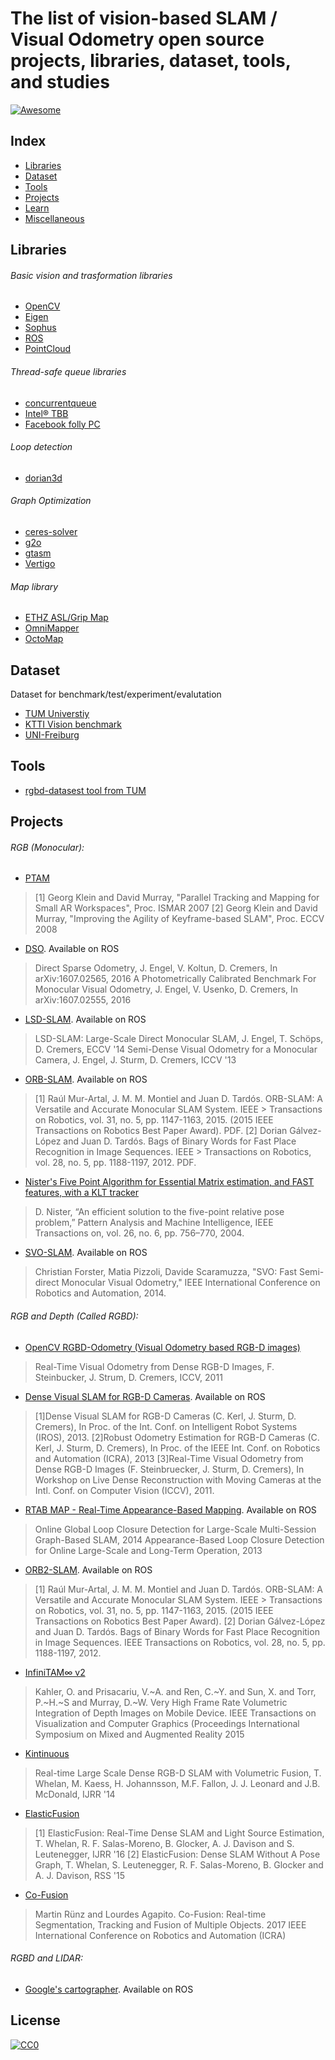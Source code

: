 # The list of vision-based SLAM / Visual Odometry open source projects, libraries, dataset, tools, and studies

[![Awesome](https://cdn.rawgit.com/sindresorhus/awesome/d7305f38d29fed78fa85652e3a63e154dd8e8829/media/badge.svg)](https://github.com/tzutalin/awesome-visual-slam)

## Index
* [Libraries](#libraries)
* [Dataset](#dataset)
* [Tools](#tools)
* [Projects](#projects)
* [Learn](pages/learn.md)
* [Miscellaneous](pages/miscellaneous.md)

## Libraries
###### Basic vision and trasformation libraries
- [OpenCV](http://opencv.org/)
- [Eigen](http://eigen.tuxfamily.org/index.php?title=Main_Page)
- [Sophus](https://github.com/strasdat/Sophus)
- [ROS](http://www.ros.org/)
- [PointCloud](http://pointclouds.org/)

###### Thread-safe queue libraries
- [concurrentqueue](https://github.com/cameron314/concurrentqueue)
- [Intel® TBB](https://www.threadingbuildingblocks.org/)
- [Facebook folly PC](https://github.com/facebook/folly/blob/master/folly/ProducerConsumerQueue.h)

###### Loop detection
- [dorian3d](https://github.com/dorian3d)

###### Graph Optimization
- [ceres-solver](https://github.com/ceres-solver/ceres-solver)
- [g2o](https://github.com/RainerKuemmerle/g2o)
- [gtasm](https://collab.cc.gatech.edu/borg/gtsam?destination=node%2F299)
- [Vertigo](http://openslam.org/vertigo.html)

###### Map library
- [ETHZ ASL/Grip Map](https://github.com/ethz-asl/grid_map)
- [OmniMapper](https://github.com/CognitiveRobotics/omnimapper/wiki)
- [OctoMap](https://github.com/OctoMap/octomap)

## Dataset

Dataset for benchmark/test/experiment/evalutation

- [TUM Universtiy](http://vision.in.tum.de/data/datasets/rgbd-dataset/download)
- [KTTI Vision benchmark](http://www.cvlibs.net/datasets/kitti/eval_odometry.php)
- [UNI-Freiburg](http://kaspar.informatik.uni-freiburg.de/~slamEvaluation/datasets.php)

## Tools
- [rgbd-datasest tool from TUM](https://vision.in.tum.de/data/datasets/rgbd-dataset/tools)

## Projects

###### RGB (Monocular):

- [PTAM](https://github.com/Oxford-PTAM/PTAM-GPL)
> [1] Georg Klein and David Murray, "Parallel Tracking and Mapping for Small AR Workspaces", Proc. ISMAR 2007
> [2] Georg Klein and David Murray, "Improving the Agility of Keyframe-based SLAM", Proc. ECCV 2008


- [DSO](https://github.com/JakobEngel/dso_ros). Available on ROS
>Direct Sparse Odometry, J. Engel, V. Koltun, D. Cremers, In arXiv:1607.02565, 2016
>A Photometrically Calibrated Benchmark For Monocular Visual Odometry, J. Engel, V. Usenko, D. Cremers, In arXiv:1607.02555, 2016

- [LSD-SLAM](https://github.com/tum-vision/lsd_slam). Available on ROS
>LSD-SLAM: Large-Scale Direct Monocular SLAM, J. Engel, T. Schöps, D. Cremers, ECCV '14
>Semi-Dense Visual Odometry for a Monocular Camera, J. Engel, J. Sturm, D. Cremers, ICCV '13

- [ORB-SLAM](https://github.com/raulmur/ORB_SLAM). Available on ROS
> [1] Raúl Mur-Artal, J. M. M. Montiel and Juan D. Tardós. ORB-SLAM: A Versatile and Accurate Monocular SLAM System. IEEE > Transactions on Robotics, vol. 31, no. 5, pp. 1147-1163, 2015. (2015 IEEE Transactions on Robotics Best Paper Award). PDF.
> [2] Dorian Gálvez-López and Juan D. Tardós. Bags of Binary Words for Fast Place Recognition in Image Sequences. IEEE > Transactions on Robotics, vol. 28, no. 5, pp. 1188-1197, 2012. PDF.

- [Nister's Five Point Algorithm for Essential Matrix estimation, and FAST features, with a KLT tracker](https://github.com/avisingh599/mono-vo)
>D. Nister, “An efficient solution to the five-point relative pose problem,” Pattern Analysis and Machine Intelligence, IEEE Transactions on, vol. 26, no. 6, pp. 756–770, 2004.

- [SVO-SLAM](https://github.com/uzh-rpg/rpg_svo). Available on ROS
> Christian Forster, Matia Pizzoli, Davide Scaramuzza, "SVO: Fast Semi-direct Monocular Visual Odometry," IEEE International Conference on Robotics and Automation, 2014.

###### RGB and Depth (Called RGBD):
- [OpenCV RGBD-Odometry (Visual Odometry based RGB-D images)](https://github.com/tzutalin/OpenCV-RgbdOdometry)
> Real-Time Visual Odometry from Dense RGB-D Images, F. Steinbucker, J. Strum, D. Cremers, ICCV, 2011

- [Dense Visual SLAM for RGB-D Cameras](https://github.com/tum-vision/dvo_slam). Available on ROS
>[1]Dense Visual SLAM for RGB-D Cameras (C. Kerl, J. Sturm, D. Cremers), In Proc. of the Int. Conf. on Intelligent Robot Systems (IROS), 2013.
[2]Robust Odometry Estimation for RGB-D Cameras (C. Kerl, J. Sturm, D. Cremers), In Proc. of the IEEE Int. Conf. on Robotics and Automation (ICRA), 2013
[3]Real-Time Visual Odometry from Dense RGB-D Images (F. Steinbruecker, J. Sturm, D. Cremers), In Workshop on Live Dense Reconstruction with Moving Cameras at the Intl. Conf. on Computer Vision (ICCV), 2011.


- [RTAB MAP - Real-Time Appearance-Based Mapping](https://github.com/introlab/rtabmap). Available on ROS
> Online Global Loop Closure Detection for Large-Scale Multi-Session Graph-Based SLAM, 2014
> Appearance-Based Loop Closure Detection for Online Large-Scale and Long-Term Operation, 2013

- [ORB2-SLAM](https://github.com/raulmur/ORB_SLAM2). Available on ROS
> [1] Raúl Mur-Artal, J. M. M. Montiel and Juan D. Tardós. ORB-SLAM: A Versatile and Accurate Monocular SLAM System. IEEE > Transactions on Robotics, vol. 31, no. 5, pp. 1147-1163, 2015. (2015 IEEE Transactions on Robotics Best Paper Award).
> [2] Dorian Gálvez-López and Juan D. Tardós. Bags of Binary Words for Fast Place Recognition in Image Sequences. IEEE Transactions on Robotics, vol. 28, no. 5, pp. 1188-1197, 2012.

- [InfiniTAM∞ v2](http://www.robots.ox.ac.uk/~victor/infinitam/index.html)
> Kahler, O. and Prisacariu, V.~A. and Ren, C.~Y. and Sun, X. and Torr, P.~H.~S and Murray, D.~W. Very High Frame Rate Volumetric Integration of Depth Images on Mobile Device. IEEE Transactions on Visualization and Computer Graphics (Proceedings International Symposium on Mixed and Augmented Reality 2015

- [Kintinuous](https://github.com/mp3guy/Kintinuous)
> Real-time Large Scale Dense RGB-D SLAM with Volumetric Fusion, T. Whelan, M. Kaess, H. Johannsson, M.F. Fallon, J. J. Leonard and J.B. McDonald, IJRR '14

- [ElasticFusion](https://github.com/mp3guy/ElasticFusion)
> [1] ElasticFusion: Real-Time Dense SLAM and Light Source Estimation, T. Whelan, R. F. Salas-Moreno, B. Glocker, A. J. Davison and S. Leutenegger, IJRR '16
> [2] ElasticFusion: Dense SLAM Without A Pose Graph, T. Whelan, S. Leutenegger, R. F. Salas-Moreno, B. Glocker and A. J. Davison, RSS '15

- [Co-Fusion](http://visual.cs.ucl.ac.uk/pubs/cofusion/index.html)
> Martin Rünz and Lourdes Agapito. Co-Fusion: Real-time Segmentation, Tracking and Fusion of Multiple Objects. 2017 IEEE International Conference on Robotics and Automation (ICRA)

###### RGBD and LIDAR:
- [Google's cartographer](https://github.com/googlecartographer/cartographer). Available on ROS

## License

[![CC0](http://mirrors.creativecommons.org/presskit/buttons/88x31/svg/cc-zero.svg)](https://creativecommons.org/publicdomain/zero/1.0/)
